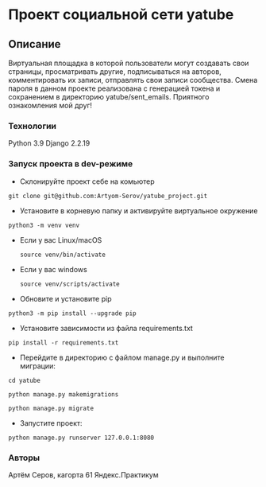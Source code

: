 # Проект социальной сети yatube
## Описание
Виртуальная площадка в которой пользователи могут создавать свои страницы, просматривать другие, подписываться на авторов, комментировать их записи, отправлять свои записи сообщества. 
Смена пароля в данном проекте реализована с генерацией токена и сохранением в директорию yatube/sent_emails.
Приятного ознакомления мой друг!
### Технологии
Python 3.9
Django 2.2.19
### Запуск проекта в dev-режиме
- Склонируйте проект себе на комьютер
```
git clone git@github.com:Artyom-Serov/yatube_project.git
``` 
- Установите в корневую папку и активируйте виртуальное окружение
```
python3 -m venv venv
```

* Если у вас Linux/macOS

    ```
    source venv/bin/activate
    ```

* Если у вас windows

    ```
    source venv/scripts/activate
    ```
- Обновите и установите pip
```
python3 -m pip install --upgrade pip
```
- Установите зависимости из файла requirements.txt
```
pip install -r requirements.txt
``` 
- Перейдите в директорию с файлом manage.py и выполните миграции:
```
cd yatube
```
```
python manage.py makemigrations
```
```
python manage.py migrate
```
- Запустите проект:
```
python manage.py runserver 127.0.0.1:8080
```
### Авторы
Артём Серов, кагорта 61 Яндекс.Практикум
